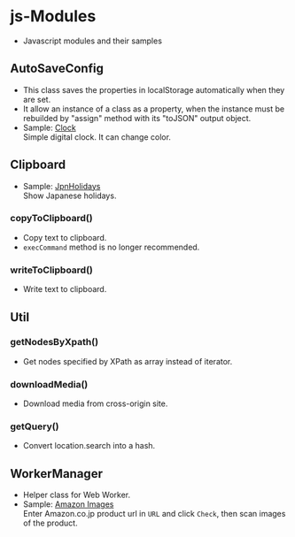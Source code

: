 # js-Modules
- Javascript modules and their samples

## AutoSaveConfig
- This class saves the properties in localStorage automatically when they are set.
- It allow an instance of a class as a property, when the instance must be rebuilded by "assign" method with its "toJSON" output object.
- Sample: [Clock](https://raw.githack.com/TakeAsh/js-Modules/main/Clock/)<br>
Simple digital clock. It can change color.

## Clipboard
- Sample: [JpnHolidays](https://raw.githack.com/TakeAsh/js-Modules/main/JpnHolidays/)<br>
Show Japanese holidays.

### copyToClipboard()
- Copy text to clipboard.
- `execCommand` method is no longer recommended.

### writeToClipboard()
- Write text to clipboard.

## Util

### getNodesByXpath()
- Get nodes specified by XPath as array instead of iterator.

### downloadMedia()
- Download media from cross-origin site.

### getQuery()
- Convert location.search into a hash.

## WorkerManager
- Helper class for Web Worker.
- Sample: [Amazon Images](https://www.takeash.net/js/AmazonImages/)<br>
Enter Amazon.co.jp product url in `URL` and click `Check`, then scan images of the product.
